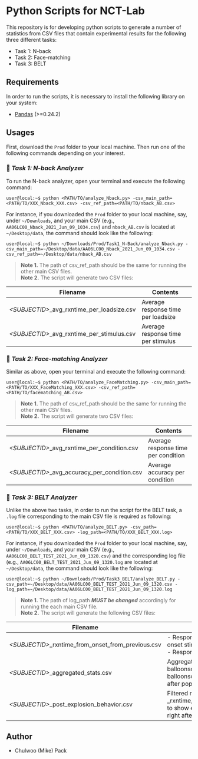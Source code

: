 
# Python Scripts for NCT-Lab 
This repository is for developing python scripts to generate a number of statistics from CSV files that contain experimental results for the following three different tasks:
* Task 1: N-back
* Task 2: Face-matching
* Task 3: BELT

## Requirements
In order to run the scripts, it is necessary to install the following library on your system:
* [Pandas](https://pandas.pydata.org/) (>=0.24.2)

## Usages
First, download the `Prod` folder to your local machine. Then run one of the following commands depending on your interest.

### :pushpin: *Task 1: N-back Analyzer*
To run the N-back analyzer,  open your terminal and execute the following command:
```console
user@local:~$ python <PATH/TO/analyze_Nback.py> -csv_main_path=<PATH/TO/XXX_Nback_XXX.csv> -csv_ref_path=<PATH/TO/nback_AB.csv>
```
For instance, if you downloaded the `Prod` folder to your local machine, say, under `~/Downloads`, and your main CSV (e.g., `AA06LC00_Nback_2021_Jun_09_1034.csv`) and `nback_AB.csv` is located at `~/Desktop/data`, the command should look like the following:
```console
user@local:~$ python ~/Downloads/Prod/Task1_N-Back/analyze_Nback.py -csv_main_path=~/Desktop/data/AA06LC00_Nback_2021_Jun_09_1034.csv -csv_ref_path=~/Desktop/data/nback_AB.csv
```
> **Note 1.** The path of csv_ref_path should be the same for running the other main CSV files.\
> **Note 2.** The script will generate two CSV files:

| Filename | Contents |
|---|---|
| *\<SUBJECTID\>*_avg_rxntime_per_loadsize.csv | Average response time per loadsize |
| *\<SUBJECTID\>*_avg_rxntime_per_stimulus.csv | Average response time per stimulus|

### :pushpin: *Task 2: Face-matching Analyzer*
Similar as above, open your terminal and execute the following command:
```console
user@local:~$ python <PATH/TO/analyze_FaceMatching.py> -csv_main_path=<PATH/TO/XXX_FaceMatching_XXX.csv> -csv_ref_path=<PATH/TO/facematching_AB.csv>
```
> **Note 1.** The path of csv_ref_path should be the same for running the other main CSV files.\
> **Note 2.** The script will generate two CSV files:

| Filename | Contents |
|---|---|
| *\<SUBJECTID\>*_avg_rxntime_per_condition.csv | Average response time per condition |
| *\<SUBJECTID\>*_avg_accuracy_per_condition.csv | Average accuracy per condition|

### :pushpin: *Task 3: BELT Analyzer*
Unlike the above two tasks, in order to run the script for the BELT task, a `.log` file corresponding to the main CSV file is required as following:
```console
user@local:~$ python <PATH/TO/analyze_BELT.py> -csv_path=<PATH/TO/XXX_BELT_XXX.csv> -log_path=<PATH/TO/XXX_BELT_XXX.log>
```
For instance, if you downloaded the `Prod` folder to your local machine, say, under `~/Downloads`, and your main CSV (e.g., `AA06LC00_BELT_TEST_2021_Jun_09_1320.csv`) and the corresponding log file (e.g., `AA06LC00_BELT_TEST_2021_Jun_09_1320.log` are located at `~/Desktop/data`, the command should look like the following:
```console
user@local:~$ python ~/Downloads/Prod/Task3_BELT/analyze_BELT.py -csv_path=~/Desktop/data/AA06LC00_BELT_TEST_2021_Jun_09_1320.csv -log_path=~/Desktop/data/AA06LC00_BELT_TEST_2021_Jun_09_1320.log
```
> **Note 1.** The path of log_path ***MUST be changed*** accordingly for running the each main CSV file.\
> **Note 2.** The script will generate the following CSV files:

| Filename | Contents |
|---|---|
| *\<SUBJECTID\>*_rxntime_from_onset_from_previous.csv | - Response time per presentation from onset stimulus <br> - Response time from previous stimulus|
| *\<SUBJECTID\>*_aggregated_stats.csv | Aggregated stats, including balloonscore per color, total balloonscores, average reaction time after popped, etc.|
| *\<SUBJECTID\>*_post_explosion_behavior.csv | Filtered results from _rxntime_from_onset_from_previous.csv to show every popped case and the right after of the same condition|


## Author
- Chulwoo (Mike) Pack 
 